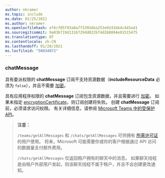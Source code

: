 ```yaml
---
author: nkramer
ms.topic: include
ms.date: 01/25/2021
ms.author: nkramer
ms.openlocfilehash: ef6cf05f93a8a7f33926ba253e9241bb4c445ad1
ms.sourcegitcommit: 9a03b719d1316729dd022bf4d268894e91515475
ms.translationtype: HT
ms.contentlocale: zh-CN
ms.lasthandoff: 01/28/2021
ms.locfileid: "50034072"
---
```

<!-- markdownlint-disable MD041-->

### <a name="chatmessage"></a>chatMessage

具有委派权限的 **chatMessage** 订阅不支持资源数据（**includeResourceData** 必须为 `false`），并且不需要 [加密](/graph/webhooks-with-resource-data)。

具有应用程序权限的 **chatMessage** 订阅包含资源数据，并且需要进行 [加密](/graph/webhooks-with-resource-data)。 如果未指定 [encryptionCertificate](/graph/api/resources/subscription)，则订阅创建将失败。 创建 **chatMessage** 订阅前，必须请求访问权限。 有关详细信息，请参阅 [Microsoft Teams 中的受保护 API](/graph/teams-protected-apis)。 

> **注意：** 
>
>`/teams/getAllMessages` 和 `/chats/getAllMessages` 可供拥有 [所需许可证](https://aka.ms/teams-changenotification-licenses) 的用户使用。
将来，Microsoft 可能需要你或你的客户根据通过 API 访问的数据量支付额外费用。
>
>`/chats/getAllMessages` 仅返回租户拥有的聊天中的消息。 如果聊天线程是由租户外部用户发起，则该聊天线程不属于租户，并且不会创建更改通知。
